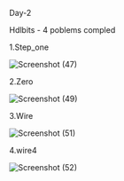 Day-2

Hdlbits - 4 poblems compled

1.Step_one

![Screenshot (47)](https://github.com/user-attachments/assets/f8356e52-973a-4179-bf39-7246fe85997a)

2.Zero

![Screenshot (49)](https://github.com/user-attachments/assets/e65a89a3-bb61-4904-89c4-4a0b2893e61e)

3.Wire

![Screenshot (51)](https://github.com/user-attachments/assets/c1a7ba53-b4a1-43c6-9f91-878f35c7b0cd)

4.wire4

![Screenshot (52)](https://github.com/user-attachments/assets/e05d6c09-a75c-481a-ae7b-de42ae7d9bc6)
